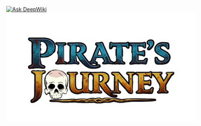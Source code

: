 [![Ask DeepWiki](https://deepwiki.com/badge.svg)](https://deepwiki.com/L1-Loki/Game)
![UI](Assets/Art/UI.png)
